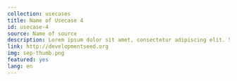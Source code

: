 ```yaml
---
collection: usecases
title: Name of Usecase 4
id: usecase-4
source: Name of source
description: Lorem ipsum dolor sit amet, consectetur adipiscing elit. Suspendisse ut augue aliquet ligula aliquam faucibus a ac mauris. Sed sagittis tempor sapien ac sagittis. Sed sagittis tempor sapien ac sagittis.
link: http://developmentseed.org
img: sep-thumb.png
featured: yes
lang: en
---
```

